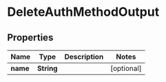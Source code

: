 

# DeleteAuthMethodOutput

## Properties

Name | Type | Description | Notes
------------ | ------------- | ------------- | -------------
**name** | **String** |  |  [optional]



